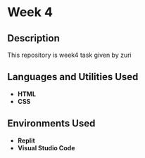 <h1>Week 4</h1>

<h2>Description</h2>
This repository is week4 task given by zuri
<br />


<h2>Languages and Utilities Used</h2>

- <b>HTML</b> 
- <b>CSS</b>

<h2>Environments Used </h2>

- <b>Replit</b>
- <b>Visual Studio Code</b>

